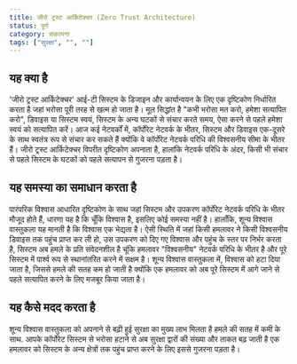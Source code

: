```yaml
---
title: जीरो ट्रस्ट आर्किटेक्चर (Zero Trust Architecture)
status: पूर्ण
category: संकल्पना
tags: ["सुरक्षा", "", ""]
---
```


## यह क्या है

'जीरो ट्रस्ट आर्किटेक्चर' आई-टी सिस्टम के डिजाइन और कार्यान्वयन के लिए एक दृष्टिकोण निर्धारित करता है
जहां भरोसा पूरी तरह से खत्म हो जाता है।
मूल सिद्धांत है "कभी भरोसा मत करो, हमेशा सत्यापित करो", डिवाइस या सिस्टम स्वयं,
सिस्टम के अन्य घटकों से संचार करते समय, ऐसा करने से पहले हमेशा स्वयं को सत्यापित करें।
आज कई नेटवर्कों में, कॉर्पोरेट नेटवर्क के भीतर, सिस्टम और डिवाइस एक-दूसरे के साथ स्वतंत्र रूप से संचार कर सकते हैं
क्योंकि वे कॉर्पोरेट नेटवर्क परिधि की विश्वसनीय सीमा के भीतर हैं।
जीरो ट्रस्ट आर्किटेक्चर विपरीत दृष्टिकोण अपनाता है, हालांकि नेटवर्क परिधि के अंदर,
किसी भी संचार से पहले सिस्टम के घटकों को पहले सत्यापन से गुजरना पड़ता है।

## यह समस्या का समाधान करता है

पारंपरिक विश्वास आधारित दृष्टिकोण के साथ जहां सिस्टम और उपकरण कॉर्पोरेट नेटवर्क परिधि के भीतर मौजूद होते हैं,
धारणा यह है कि चूँकि विश्वास है, इसलिए कोई समस्या नहीं है।
हालाँकि, शून्य विश्वास वास्तुकला यह मानती है कि विश्वास एक भेद्यता है।
ऐसी स्थिति में जहां किसी हमलावर ने किसी विश्वसनीय डिवाइस तक पहुंच प्राप्त कर ली हो,
उस उपकरण को दिए गए विश्वास और पहुंच के स्तर पर निर्भर करता है,
सिस्टम अब हमले के प्रति संवेदनशील है
चूंकि हमलावर "विश्वसनीय" नेटवर्क परिधि के भीतर है और पूरे सिस्टम में पार्श्व रूप से स्थानांतरित करने में सक्षम है।
शून्य विश्वास वास्तुकला में, विश्वास को हटा दिया जाता है, जिससे हमले की सतह कम हो जाती है
क्योंकि एक हमलावर को अब पूरे सिस्टम में आगे जाने से पहले सत्यापित करने के लिए मजबूर किया जाता है।

## यह कैसे मदद करता है

शून्य विश्वास वास्तुकला को अपनाने से बढ़ी हुई सुरक्षा का मुख्य लाभ मिलता है
हमले की सतह में कमी के साथ.
आपके कॉर्पोरेट सिस्टम से भरोसा हटाने से अब सुरक्षा द्वारों की संख्या और ताकत बढ़ जाती है
एक हमलावर को सिस्टम के अन्य क्षेत्रों तक पहुंच प्राप्त करने के लिए इससे गुजरना पड़ता है।
